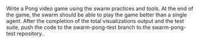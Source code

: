 Write a Pong video game using the swarm practices and tools.
At the end of the game, the swarm should be able to play the game better than a single agent.
After the completion of the total visualizations output and the test suite, push the code to the swarm-pong-test branch to the swarm-pong-test repository.. 